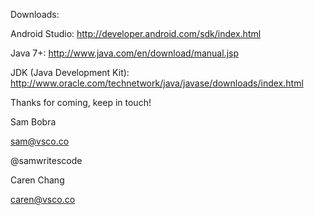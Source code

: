 Downloads:

Android Studio: http://developer.android.com/sdk/index.html

Java 7+: http://www.java.com/en/download/manual.jsp

JDK (Java Development Kit): http://www.oracle.com/technetwork/java/javase/downloads/index.html

Thanks for coming, keep in touch!

Sam Bobra

sam@vsco.co

@samwritescode

Caren Chang

caren@vsco.co